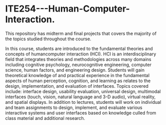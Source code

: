 # ITE254---Human-Computer-Interaction.

This repository has  midterm and final projects that covers the majority of the topics studied throughout the course.

In this course, students are introduced to the fundamental theories and concepts of humancomputer interaction (HCI). HCI is an interdisciplinary field that integrates theories and methodologies across many domains including cognitive psychology, neurocognitive engineering, computer science, human factors, and engineering design. Students will gain theoretical knowledge of and practical experience in the fundamental aspects of human perception, cognition, and learning as relates to the design, implementation, and evaluation of interfaces. Topics covered include: interface design, usability evaluation, universal design, multimodal interfaces (touch, vision, natural language and 3-D audio), virtual reality, and spatial displays. In addition to lectures, students will work on individual and team assignments to design, implement, and evaluate various interactive systems and user interfaces based on knowledge culled from class material and additional research. 
